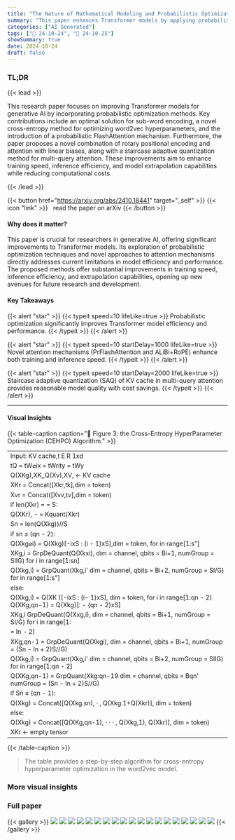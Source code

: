 ```yaml
---
title: "The Nature of Mathematical Modeling and Probabilistic Optimization Engineering in Generative AI"
summary: "This paper enhances Transformer models by applying probabilistic optimization, yielding efficient subword encoding, hyperparameter optimization, and novel attention mechanisms for improved generative ..."
categories: ["AI Generated"]
tags: ["🔖 24-10-24", "🤗 24-10-25"]
showSummary: true
date: 2024-10-24
draft: false
---
```


### TL;DR


{{< lead >}}

This research paper focuses on improving Transformer models for generative AI by incorporating probabilistic optimization methods.  Key contributions include an optimal solution for sub-word encoding, a novel cross-entropy method for optimizing word2vec hyperparameters, and the introduction of a probabilistic FlashAttention mechanism.  Furthermore, the paper proposes a novel combination of rotary positional encoding and attention with linear biases, along with a staircase adaptive quantization method for multi-query attention. These improvements aim to enhance training speed, inference efficiency, and model extrapolation capabilities while reducing computational costs.

{{< /lead >}}


{{< button href="https://arxiv.org/abs/2410.18441" target="_self" >}}
{{< icon "link" >}} &nbsp; read the paper on arXiv
{{< /button >}}

#### Why does it matter?
This paper is crucial for researchers in generative AI, offering significant improvements to Transformer models.  Its exploration of probabilistic optimization techniques and novel approaches to attention mechanisms directly addresses current limitations in model efficiency and performance. The proposed methods offer substantial improvements in training speed, inference efficiency, and extrapolation capabilities, opening up new avenues for future research and development.
#### Key Takeaways

{{< alert "star" >}}
{{< typeit speed=10 lifeLike=true >}} Probabilistic optimization significantly improves Transformer model efficiency and performance. {{< /typeit >}}
{{< /alert >}}

{{< alert "star" >}}
{{< typeit speed=10 startDelay=1000 lifeLike=true >}} Novel attention mechanisms (PrFlashAttention and ALiBi+RoPE) enhance both training and inference speed. {{< /typeit >}}
{{< /alert >}}

{{< alert "star" >}}
{{< typeit speed=10 startDelay=2000 lifeLike=true >}} Staircase adaptive quantization (SAQ) of KV cache in multi-query attention provides reasonable model quality with cost savings. {{< /typeit >}}
{{< /alert >}}

------
#### Visual Insights







{{< table-caption caption="🔽 Figure 3: the Cross-Entropy HyperParameter Optimization (CEHPO) Algorithm." >}}
<br><table id='1' style='font-size:14px'><tr><td>Input: KV cache,t E R 1xd</td></tr><tr><td>tQ = tW⌀ix = tWrity = tWy</td></tr><tr><td>Q(XKg),XK,,Q(Xv),XV, ← KV cache</td></tr><tr><td>XKr = Concat([Xkr,tk],dim = token)</td></tr><tr><td>Xvr = Concat([Xvv,tv],dim = token)</td></tr><tr><td>if len(Xkr) = = S:</td></tr><tr><td>Q(XKr), - = Kquant(Xkr)</td></tr><tr><td>Sn = len(Q(Xkg))//S</td></tr><tr><td>if sn ≤ (qn - 2):</td></tr><tr><td>Q(Xkg⌀i) = Q(Xkg)[-ixS : (i - 1)xS],dim = token, for in range[1:s"]</td></tr><tr><td>XKg,i = GrpDeQuant(Q(Xkxi), dim = channel, qbits = Bi+1, numGroup = SIIG) for i in range[1:sn]</td></tr><tr><td>Q(Xkg,i) = GrpQuant(Xkg,i' dim = channel, qbits = Bi+2, numGroup = SI/G) for in range[1:s"]</td></tr><tr><td>else:</td></tr><tr><td>Q(Xkg,i) = Q(XK )[-ixS : (i- 1)xS], dim = token, for i in range[1:qn - 2] Q(XKg,qn-1) = Q(Xkg)[: - (qn - 2)xS]</td></tr><tr><td>XKg,i GrpDeQuant(Q(Xxg,i), dim = channel, qbits = Bi+1, numGroup = SI/G) for i in range[1:</td></tr><tr><td>= In - 2]</td></tr><tr><td>XKg,qn-1 = GrpDeQuant(Q(Xkgi), dim = channel, qbits = Bi+1, numGroup = (Sn - In + 2)S//G)</td></tr><tr><td>Q(Xkg,i) = GrpQuant(Xkg,i' dim = channel, qbits = Bi+2, numGroup = SIIG) for in range[1:qn - 2]</td></tr><tr><td>Q(XKg,qn-1) = GrpQuant(Xkg:qn-19 dim = channel, qbits = Bqn' numGroup = (Sn - In + 2)S//G)</td></tr><tr><td>if Sn ≤ (qn - 1):</td></tr><tr><td>Q(Xkg) = Concat([Q(Xkg.sn), · , Q(Xkg.1+Q(Xkr)], dim = token)</td></tr><tr><td>else:</td></tr><tr><td>Q(Xkg) = Concat([Q(XKg,qn-1), · · · , Q(Xkg,1), Q(Xkr)], dim = token)</td></tr><tr><td>XKr ← empty tensor</td></tr></table>{{< /table-caption >}}

> The table provides a step-by-step algorithm for cross-entropy hyperparameter optimization in the word2vec model.



### More visual insights




### Full paper

{{< gallery >}}
<img src="paper_images/1.png" class="grid-w50 md:grid-w33 xl:grid-w25" />
<img src="paper_images/2.png" class="grid-w50 md:grid-w33 xl:grid-w25" />
<img src="paper_images/3.png" class="grid-w50 md:grid-w33 xl:grid-w25" />
<img src="paper_images/4.png" class="grid-w50 md:grid-w33 xl:grid-w25" />
<img src="paper_images/5.png" class="grid-w50 md:grid-w33 xl:grid-w25" />
<img src="paper_images/6.png" class="grid-w50 md:grid-w33 xl:grid-w25" />
<img src="paper_images/7.png" class="grid-w50 md:grid-w33 xl:grid-w25" />
<img src="paper_images/8.png" class="grid-w50 md:grid-w33 xl:grid-w25" />
<img src="paper_images/9.png" class="grid-w50 md:grid-w33 xl:grid-w25" />
<img src="paper_images/10.png" class="grid-w50 md:grid-w33 xl:grid-w25" />
<img src="paper_images/11.png" class="grid-w50 md:grid-w33 xl:grid-w25" />
<img src="paper_images/12.png" class="grid-w50 md:grid-w33 xl:grid-w25" />
<img src="paper_images/13.png" class="grid-w50 md:grid-w33 xl:grid-w25" />
<img src="paper_images/14.png" class="grid-w50 md:grid-w33 xl:grid-w25" />
<img src="paper_images/15.png" class="grid-w50 md:grid-w33 xl:grid-w25" />
<img src="paper_images/16.png" class="grid-w50 md:grid-w33 xl:grid-w25" />
<img src="paper_images/17.png" class="grid-w50 md:grid-w33 xl:grid-w25" />
<img src="paper_images/18.png" class="grid-w50 md:grid-w33 xl:grid-w25" />
<img src="paper_images/19.png" class="grid-w50 md:grid-w33 xl:grid-w25" />
{{< /gallery >}}